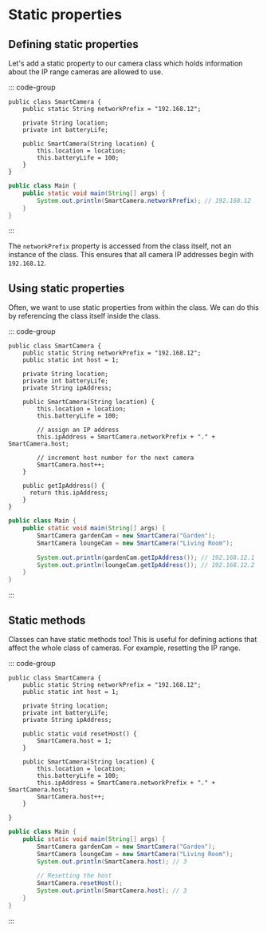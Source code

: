 # Static properties

<Vimeo id="1006968233" />

## Defining static properties

Let's add a static property to our camera class which holds information about
the IP range cameras are allowed to use.

::: code-group

```java{2} [SmartCamera.java]
public class SmartCamera {
    public static String networkPrefix = "192.168.12";

    private String location;
    private int batteryLife;

    public SmartCamera(String location) {
        this.location = location;
        this.batteryLife = 100;
    }
}
```

```java [Main.java]
public class Main {
    public static void main(String[] args) {
        System.out.println(SmartCamera.networkPrefix); // 192.168.12
    }
}
```

:::

The `networkPrefix` property is accessed from the class itself, not an instance
of the class. This ensures that all camera IP addresses begin with `192.168.12`.

## Using static properties

Often, we want to use static properties from within the class. We can do this by
referencing the class itself inside the class.

::: code-group

```java{13-17} [SmartCamera.java]
public class SmartCamera {
    public static String networkPrefix = "192.168.12";
    public static int host = 1;

    private String location;
    private int batteryLife;
    private String ipAddress;

    public SmartCamera(String location) {
        this.location = location;
        this.batteryLife = 100;

        // assign an IP address
        this.ipAddress = SmartCamera.networkPrefix + "." + SmartCamera.host;

        // increment host number for the next camera
        SmartCamera.host++;
    }

    public getIpAddress() {
      return this.ipAddress;
    }
}
```

```java [Main.java]
public class Main {
    public static void main(String[] args) {
        SmartCamera gardenCam = new SmartCamera("Garden");
        SmartCamera loungeCam = new SmartCamera("Living Room");

        System.out.println(gardenCam.getIpAddress()); // 192.168.12.1
        System.out.println(loungeCam.getIpAddress()); // 192.168.12.2
    }
}
```

:::

## Static methods

Classes can have static methods too! This is useful for defining actions that
affect the whole class of cameras. For example, resetting the IP range.

::: code-group

```java{9-11} [SmartCamera.java]
public class SmartCamera {
    public static String networkPrefix = "192.168.12";
    public static int host = 1;

    private String location;
    private int batteryLife;
    private String ipAddress;

    public static void resetHost() {
        SmartCamera.host = 1;
    }

    public SmartCamera(String location) {
        this.location = location;
        this.batteryLife = 100;
        this.ipAddress = SmartCamera.networkPrefix + "." + SmartCamera.host;
        SmartCamera.host++;
    }

}
```

```java [Main.java]
public class Main {
    public static void main(String[] args) {
        SmartCamera gardenCam = new SmartCamera("Garden");
        SmartCamera loungeCam = new SmartCamera("Living Room");
        System.out.println(SmartCamera.host); // 3

        // Resetting the host
        SmartCamera.resetHost();
        System.out.println(SmartCamera.host); // 3
    }
}
```

:::
